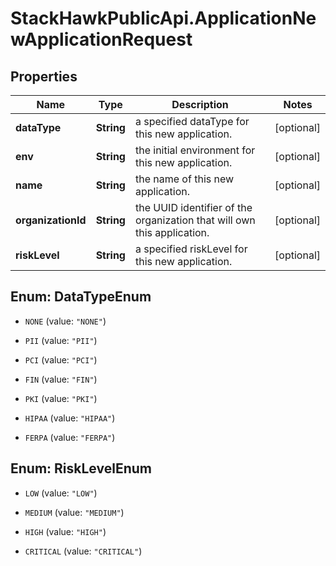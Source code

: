 # StackHawkPublicApi.ApplicationNewApplicationRequest

## Properties

Name | Type | Description | Notes
------------ | ------------- | ------------- | -------------
**dataType** | **String** | a specified dataType for this new application. | [optional] 
**env** | **String** | the initial environment for this new application. | [optional] 
**name** | **String** | the name of this new application. | [optional] 
**organizationId** | **String** | the UUID identifier of the organization that will own this application. | [optional] 
**riskLevel** | **String** | a specified riskLevel for this new application. | [optional] 



## Enum: DataTypeEnum


* `NONE` (value: `"NONE"`)

* `PII` (value: `"PII"`)

* `PCI` (value: `"PCI"`)

* `FIN` (value: `"FIN"`)

* `PKI` (value: `"PKI"`)

* `HIPAA` (value: `"HIPAA"`)

* `FERPA` (value: `"FERPA"`)





## Enum: RiskLevelEnum


* `LOW` (value: `"LOW"`)

* `MEDIUM` (value: `"MEDIUM"`)

* `HIGH` (value: `"HIGH"`)

* `CRITICAL` (value: `"CRITICAL"`)




